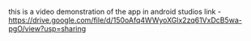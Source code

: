 this is a video demonstration of the app in android studios
link - https://drive.google.com/file/d/150oAfq4WWyoXGlx2zq61VxDcB5wa-pgO/view?usp=sharing
